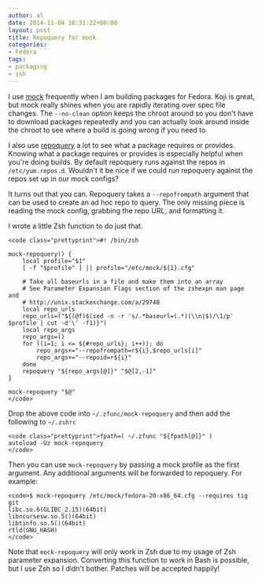 ```yaml
---
author: al
date: 2014-11-04 16:31:22+00:00
layout: post
title: Repoquery for mock
categories:
- Fedora
tags:
- packaging
- zsh
---
```


I use [mock](http://fedoraproject.org/wiki/Projects/Mock) frequently when I am building packages for Fedora. Koji is great, but mock really shines when you are rapidly iterating over spec file changes. The `--no-clean` option keeps the chroot around so you don't have to download packages repeatedly and you can actually look around inside the chroot to see where a build is going wrong if you need to.

I also use [repoquery](http://yum.baseurl.org/wiki/RepoQuery) a lot to see what a package requires or provides. Knowing what a package requires or provides is especially helpful when you're doing builds. By default repoquery runs against the repos in `/etc/yum.repos.d`. Wouldn't it be nice if we could run repoquery against the repos set up in our mock configs?

It turns out that you can. Repoquery takes a `--repofrompath` argument that can be used to create an ad hoc repo to query. The only missing piece is reading the mock config, grabbing the repo URL, and formatting it.

I wrote a little Zsh function to do just that.

    
    <code class="prettyprint">#! /bin/zsh
    
    mock-repoquery() {
        local profile="$1"
        [ -f "$profile" ] || profile="/etc/mock/${1}.cfg"
    
        # Take all baseurls in a file and make them into an array
        # See Parameter Expansion Flags section of the zshexpn man page and
        # http://unix.stackexchange.com/a/29748
        local repo_urls
        repo_urls=("${(@f)$(sed -n -r 's/.*baseurl=(.*)(\\n|$)/\1/p' $profile | cut -d'\' -f1)}")
        local repo_args
        repo_args=()
        for ((i=1; i <= ${#repo_urls}; i++)); do
            repo_args+="--repofrompath=r${i},$repo_urls[i]"
            repo_args+="--repoid=r${i}"
        done 
        repoquery "${repo_args[@]}" "$@[2,-1]"
    }
    
    mock-repoquery "$@"
    </code>


Drop the above code into `~/.zfunc/mock-repoquery` and then add the following to `~/.zshrc`

    
    <code class="prettyprint">fpath=( ~/.zfunc "${fpath[@]}" )
    autoload -Uz mock-repoquery
    </code>


Then you can use `mock-repoquery` by passing a mock profile as the first argument. Any additional arguments will be forwarded to repoquery. For example:

    
    <code>$ mock-repoquery /etc/mock/fedora-20-x86_64.cfg --requires tig
    git
    libc.so.6(GLIBC_2.15)(64bit)
    libncursesw.so.5()(64bit)
    libtinfo.so.5()(64bit)
    rtld(GNU_HASH)
    </code>


Note that `mock-repoquery` will only work in Zsh due to my usage of Zsh parameter expansion. Converting this function to work in Bash is possible, but I use Zsh so I didn't bother. Patches will be accepted happily!
